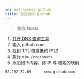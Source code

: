 ```yaml
---
id: not-access-github
title: 无法访问 Github
---
```


> 修改 Hosts

1. [打开 DNS 查询工具](http://tool.chinaz.com/dns)
2. 输入 github.com
3. 找到 TTL 值最低的 IP
[IP](https://ypyun.ywhoo.cn/assets/20210301115007.png)
4. 执行 `vim /etc/hosts`
5. 添加如下内容，即 IP 与 域名的映射

```hosts
52.192.72.89      www.github.com
```
